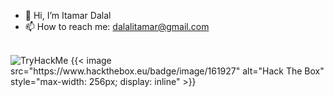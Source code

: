 - 👋 Hi, I’m Itamar Dalal
- 📫 How to reach me: dalalitamar@gmail.com
<br/>
<img src="https://tryhackme-badges.s3.amazonaws.com/ItamarDalal.png" alt="TryHackMe">
{{< image src="https://www.hackthebox.eu/badge/image/161927" alt="Hack The Box" style="max-width: 256px; display: inline" >}}
<!---
Itamar-Dalal/Itamar-Dalal is a ✨ special ✨ repository because its `README.md` (this file) appears on your GitHub profile.
You can click the Preview link to take a look at your changes.
--->

